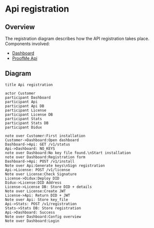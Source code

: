 # Api registration

## Overview

The registration diagram describes how the API registration takes place.
Components involved:

* [Dashboard](components_dashboard.md)
* [ProofMe Api](components_api.md)
<!-- * [Licence service](components_license.md) -->
<!-- * [Stats service](components_stats.md) -->
<!-- * [Didux node](components_node.md) -->

## Diagram

```websequencediagrams
title Api registration

actor Customer
participant Dashboard
participant Api
participant Api DB
participant License
participant License DB
participant Stats
participant Stats DB
participant Didux

note over Customer:First installation
Customer->Dashboard:Open dashboard
Dashboard->Api: GET /v1/status
Api->Dashboard: NO_KEYS
note over Dashboard:No key file found.\nStart installation
note over Dashboard:Registration form
Dashboard->Api: POST /v1/install
Note over Api:Generate keys\nSign registration
Api->License: POST /v1/license
Note over License:Check Signature
License->Didux:Deploy DID
Didux->License:DID Address
License->License DB: Store DID + details
Note over License:Create JWT
License->Api: Return DID + JWT
Note over Api: Store key_file
Api->Stats: POST /v1/registration
Stats->Stats DB: Store registration
Api->Dashboard: Success
Note over Dashboard:Config overview
Note over Dashboard:Login
```